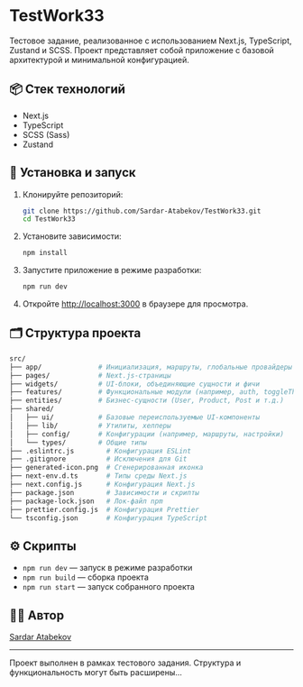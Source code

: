 # TestWork33

Тестовое задание, реализованное с использованием Next.js, TypeScript, Zustand и SCSS.
Проект представляет собой приложение с базовой архитектурой и минимальной конфигурацией.

## 📦 Стек технологий

- Next.js
- TypeScript
- SCSS (Sass)
- Zustand

## 🚀 Установка и запуск

1. Клонируйте репозиторий:

   ```bash
   git clone https://github.com/Sardar-Atabekov/TestWork33.git
   cd TestWork33
   ```

2. Установите зависимости:

   ```bash
   npm install
   ```

3. Запустите приложение в режиме разработки:

   ```bash
   npm run dev
   ```

4. Откройте [http://localhost:3000](http://localhost:3000) в браузере для просмотра.

## 🗂️ Структура проекта

```bash
src/
├── app/              # Инициализация, маршруты, глобальные провайдеры
├── pages/            # Next.js-страницы
├── widgets/          # UI-блоки, объединяющие сущности и фичи
├── features/         # Функциональные модули (например, auth, toggleTheme и т.д.)
├── entities/         # Бизнес-сущности (User, Product, Post и т.д.)
├── shared/
│   ├── ui/           # Базовые переиспользуемые UI-компоненты
│   ├── lib/          # Утилиты, хелперы
│   ├── config/       # Конфигурации (например, маршруты, настройки)
│   └── types/        # Общие типы
├── .eslintrc.js        # Конфигурация ESLint
├── .gitignore          # Исключения для Git
├── generated-icon.png  # Сгенерированная иконка
├── next-env.d.ts       # Типы среды Next.js
├── next.config.js      # Конфигурация Next.js
├── package.json        # Зависимости и скрипты
├── package-lock.json   # Лок-файл npm
├── prettier.config.js  # Конфигурация Prettier
└── tsconfig.json       # Конфигурация TypeScript

```

## ⚙️ Скрипты

- `npm run dev` — запуск в режиме разработки
- `npm run build` — сборка проекта
- `npm run start` — запуск собранного проекта

## 🧑‍💻 Автор

[Sardar Atabekov](https://github.com/Sardar-Atabekov)

---

Проект выполнен в рамках тестового задания. Структура и функциональность могут быть расширены...
